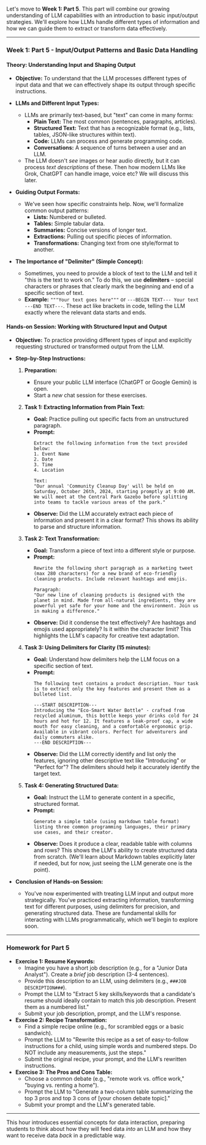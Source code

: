 Let's move to **Week 1: Part 5**. This part will combine our growing understanding of LLM capabilities with an introduction to basic input/output strategies. We'll explore how LLMs handle different types of information and how we can guide them to extract or transform data effectively.

-----

### **Week 1: Part 5 - Input/Output Patterns and Basic Data Handling**

#### **Theory: Understanding Input and Shaping Output**

  * **Objective:** To understand that the LLM processes different types of input data and that we can effectively shape its output through specific instructions.

  * **LLMs and Different Input Types:**

      * LLMs are primarily text-based, but "text" can come in many forms:
          * **Plain Text:** The most common (sentences, paragraphs, articles).
          * **Structured Text:** Text that has a recognizable format (e.g., lists, tables, JSON-like structures within text).
          * **Code:** LLMs can process and generate programming code.
          * **Conversations:** A sequence of turns between a user and an LLM.
      * The LLM doesn't *see* images or hear audio directly, but it can process *text descriptions* of these. Then how modern LLMs like Grok, ChatGPT can handle image, voice etc? We will discuss this later. 

  * **Guiding Output Formats:**

      * We've seen how specific constraints help. Now, we'll formalize common output patterns:
          * **Lists:** Numbered or bulleted.
          * **Tables:** Simple tabular data.
          * **Summaries:** Concise versions of longer text.
          * **Extractions:** Pulling out specific pieces of information.
          * **Transformations:** Changing text from one style/format to another.

  * **The Importance of "Delimiter" (Simple Concept):**

      * Sometimes, you need to provide a block of text to the LLM and tell it "this is the text to work on." To do this, we use **delimiters** – special characters or phrases that clearly mark the beginning and end of a specific section of text.
      * **Example:** `"""Your text goes here"""` or `---BEGIN TEXT--- Your text ---END TEXT---`. These act like brackets in code, telling the LLM exactly where the relevant data starts and ends.

#### **Hands-on Session: Working with Structured Input and Output**

  * **Objective:** To practice providing different types of input and explicitly requesting structured or transformed output from the LLM.

  * **Step-by-Step Instructions:**

    1.  **Preparation:**

          * Ensure your public LLM interface (ChatGPT or Google Gemini) is open.
          * Start a *new* chat session for these exercises.

    2.  **Task 1: Extracting Information from Plain Text:**

          * **Goal:** Practice pulling out specific facts from an unstructured paragraph.
          * **Prompt:**
            ```
            Extract the following information from the text provided below:
            1. Event Name
            2. Date
            3. Time
            4. Location

            Text:
            "Our annual 'Community Cleanup Day' will be held on Saturday, October 26th, 2024, starting promptly at 9:00 AM. We will meet at the Central Park Gazebo before splitting into teams to tackle various areas of the park."
            ```
          * **Observe:** Did the LLM accurately extract each piece of information and present it in a clear format? This shows its ability to parse and structure information.

    3.  **Task 2: Text Transformation:**

          * **Goal:** Transform a piece of text into a different style or purpose.
          * **Prompt:**
            ```
            Rewrite the following short paragraph as a marketing tweet (max 280 characters) for a new brand of eco-friendly cleaning products. Include relevant hashtags and emojis.

            Paragraph:
            "Our new line of cleaning products is designed with the planet in mind. Made from all-natural ingredients, they are powerful yet safe for your home and the environment. Join us in making a difference."
            ```
          * **Observe:** Did it condense the text effectively? Are hashtags and emojis used appropriately? Is it within the character limit? This highlights the LLM's capacity for creative text adaptation.

    4.  **Task 3: Using Delimiters for Clarity (15 minutes):**

          * **Goal:** Understand how delimiters help the LLM focus on a specific section of text.
          * **Prompt:**
            ```
            The following text contains a product description. Your task is to extract only the key features and present them as a bulleted list.

            ---START DESCRIPTION---
            Introducing the "Eco-Smart Water Bottle" - crafted from recycled aluminum, this bottle keeps your drinks cold for 24 hours and hot for 12. It features a leak-proof cap, a wide mouth for easy cleaning, and a comfortable ergonomic grip. Available in vibrant colors. Perfect for adventurers and daily commuters alike.
            ---END DESCRIPTION---
            ```
          * **Observe:** Did the LLM correctly identify and list only the features, ignoring other descriptive text like "Introducing" or "Perfect for"? The delimiters should help it accurately identify the target text.

    5.  **Task 4: Generating Structured Data:**

          * **Goal:** Instruct the LLM to generate content in a specific, structured format.
          * **Prompt:**
            ```
            Generate a simple table (using markdown table format) listing three common programming languages, their primary use cases, and their creator.
            ```
          * **Observe:** Does it produce a clear, readable table with columns and rows? This shows the LLM's ability to create structured data from scratch. (We'll learn about Markdown tables explicitly later if needed, but for now, just seeing the LLM generate one is the point).

  * **Conclusion of Hands-on Session:**

      * You've now experimented with treating LLM input and output more strategically. You've practiced extracting information, transforming text for different purposes, using delimiters for precision, and generating structured data. These are fundamental skills for interacting with LLMs programmatically, which we'll begin to explore soon.

-----

### **Homework for Part 5**

  * **Exercise 1: Resume Keywords:**
      * Imagine you have a short job description (e.g., for a "Junior Data Analyst"). Create a *brief* job description (3-4 sentences).
      * Provide this description to an LLM, using delimiters (e.g., `###JOB DESCRIPTION###`).
      * Prompt the LLM to "Extract 5 key skills/keywords that a candidate's resume should ideally contain to match this job description. Present them as a numbered list."
      * Submit your job description, prompt, and the LLM's response.
  * **Exercise 2: Recipe Transformation:**
      * Find a simple recipe online (e.g., for scrambled eggs or a basic sandwich).
      * Prompt the LLM to "Rewrite this recipe as a set of easy-to-follow instructions for a child, using simple words and numbered steps. Do NOT include any measurements, just the steps."
      * Submit the original recipe, your prompt, and the LLM's rewritten instructions.
  * **Exercise 3: The Pros and Cons Table:**
      * Choose a common debate (e.g., "remote work vs. office work," "buying vs. renting a home").
      * Prompt the LLM to "Generate a two-column table summarizing the top 3 pros and top 3 cons of [your chosen debate topic]."
      * Submit your prompt and the LLM's generated table.

-----

This hour introduces essential concepts for data interaction, preparing students to think about how they will feed data *into* an LLM and how they want to receive data *back* in a predictable way.
